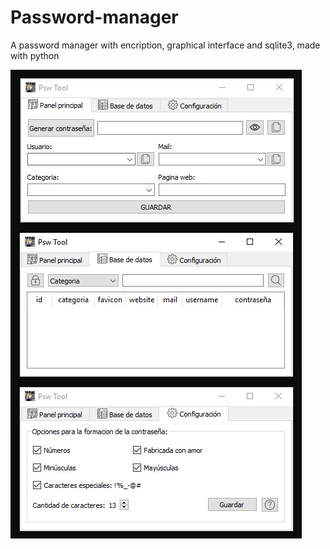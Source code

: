 # Password-manager
A password manager with encription, graphical interface and sqlite3, made with python

![Image of the user interface](https://github.com/kuttz-dev/Password-manager/blob/master/example.jpg)
